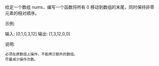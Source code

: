 给定一个数组 nums，编写一个函数将所有 0 移动到数组的末尾，同时保持非零元素的相对顺序。

示例:

输入: [0,1,0,3,12]
输出: [1,3,12,0,0]

说明:


	必须在原数组上操作，不能拷贝额外的数组。
	尽量减少操作次数。

